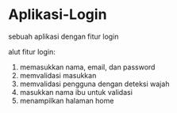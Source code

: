 # Aplikasi-Login
sebuah aplikasi dengan fitur login

alut fitur login:
1. memasukkan nama, email, dan password
2. memvalidasi masukkan
3. memvalidasi pengguna dengan deteksi wajah
4. masukkan nama ibu untuk validasi
5. menampilkan halaman home

